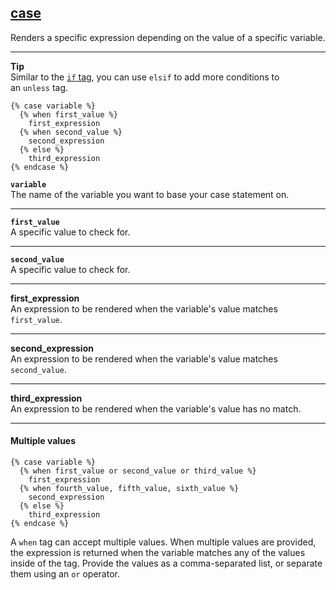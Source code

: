 ## [case](https://shopify.dev/docs/api/liquid/tags/case)

Renders a specific expression depending on the value of a specific variable.

---

**Tip**  
Similar to the [`if` tag](https://shopify.dev/docs/api/liquid/tags/if), you can use `elsif` to add more conditions to an `unless` tag.

```liquid
{% case variable %}
  {% when first_value %}
    first_expression
  {% when second_value %}
    second_expression
  {% else %}
    third_expression
{% endcase %}
```

**`variable`**  
The name of the variable you want to base your case statement on.

---

**`first_value`**  
A specific value to check for.

---

**`second_value`**  
A specific value to check for.

---

**first_expression**  
An expression to be rendered when the variable's value matches `first_value`.

---

**second_expression**  
An expression to be rendered when the variable's value matches `second_value`.

---

**third_expression**  
An expression to be rendered when the variable's value has no match.

---

#### Multiple values

```
{% case variable %}
  {% when first_value or second_value or third_value %}
    first_expression
  {% when fourth_value, fifth_value, sixth_value %}
    second_expression
  {% else %}
    third_expression
{% endcase %}
```

A `when` tag can accept multiple values. When multiple values are provided, the expression is returned when the variable matches any of the values inside of the tag. Provide the values as a comma-separated list, or separate them using an `or` operator.
